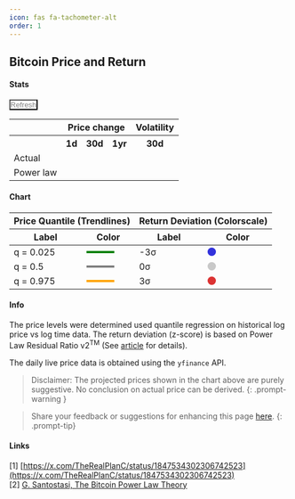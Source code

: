 ```yaml
---
icon: fas fa-tachometer-alt
order: 1
---
```


## Bitcoin Price and Return

#### Stats
<button type="button" class="btn btn-sm" id="refreshDataButton" style="background-color: transparent; color: gray; padding: 0;">
     <i class="fas fa-sync-alt"></i> Refresh
</button>
<table>
    <tr>
        <th></th>
        <th colspan="3">Price change</th>
        <th>Volatility</th>
    </tr>
    <tr>
        <th></th>
        <th>1d</th>
        <th>30d</th>
        <th>1yr</th>
        <th>30d</th>
    </tr>
    <tr>
        <td>Actual</td>
        <td id="change1d" style="padding: 0px 2px;"></td>
        <td id="change30d" style="padding: 0px 2px;"></td>
        <td id="change1yr" style="padding: 0px 2px;"></td>
        <td id="vol30d" style="padding: 0px 2px;"></td>
    </tr>
    <tr>
        <td>Power law</td>
        <td id="change1d_PL" style="padding: 0px 2px;"></td>
        <td id="change30d_PL" style="padding: 0px 2px;"></td>
        <td id="change1yr_PL" style="padding: 0px 2px;"></td>
        <td id="vol30d_PL" style="padding: 0px 2px;"></td>
    </tr>
</table>





<link rel="stylesheet" type="text/css" href="/assets/css/spinner.css">
<link rel="stylesheet" type="text/css" href="/assets/css/dashboard.css">

#### Chart

<div id="container" style="background-color:#222; margin-bottom:20px">
    <div id="cover-spin"></div>
</div>  
<div>
    <table style="margin-top: 20px; margin-bottom:10px">
        <thead>
            <tr>
                <th colspan="2">Price Quantile (Trendlines)</th>
                <th colspan="2">Return Deviation (Colorscale)</th>
            </tr>
            <tr>
                <th>Label</th>
                <th>Color</th>
                <th>Label</th>
                <th>Color</th>
            </tr>
        </thead>
        <tbody>
            <tr>
                <td>q = 0.025</td>
                <td><div style="width: 50px; height: 4px; background-color: green;"></div></td>
                <td>-3σ</td>
                <td><div style="width: 15px; height: 15px; border-radius: 50%; background-color: rgb(50,50,220);"></div></td>
            </tr>
            <tr>
                <td>q = 0.5</td>
                <td><div style="width: 50px; height: 4px; background-color: gray;"></div></td>
                <td>0σ</td>
                <td><div style="width: 15px; height: 15px; border-radius: 50%; background-color: rgb(200,200,200);"></div></td>
            </tr>
            <tr>
                <td>q = 0.975</td>
                <td><div style="width: 50px; height: 4px; background-color: orange;"></div></td>
                <td>3σ</td>
                <td><div style="width: 15px; height: 15px; border-radius: 50%; background-color: rgb(220,50,50);"></div></td>
            </tr>
        </tbody>
    </table>
</div>





#### Info
The price levels were determined used quantile regression on historical log price vs log time data. The return deviation (z-score) is based on Power Law Residual Ratio v2<sup>TM</sup> (See [article](/posts/power-law-residual-ratio/) for details).

The daily live price data is obtained using the `yfinance` API.

> Disclaimer: The projected prices shown in the chart above are purely suggestive. No conclusion on actual price can be derived.
{: .prompt-warning }    

> Share your feedback or suggestions for enhancing this page [here](https://github.com/assridha/assridha.github.io/discussions/5).
{: .prompt-tip} 

#### Links
[1] [https://x.com/TheRealPlanC/status/1847534302306742523](https://x.com/TheRealPlanC/status/1847534302306742523) \
[2] [G. Santostasi, The Bitcoin Power Law Theory](https://giovannisantostasi.medium.com/the-bitcoin-power-law-theory-962dfaf99ee9)





<script type="module">
    import { initializeCharts } from '/assets/js/plrr-tradingview.js';

    async function fetchData() {
    let bitcoinResponse = null
    bitcoinResponse = await fetch('https://python-server-e4a8c032b69c.herokuapp.com/bitcoin-data');
    bitcoinResponse = await fetch('https://python-server-e4a8c032b69c.herokuapp.com/bitcoin-data');
    const bitcoinData = await bitcoinResponse.json();
        
    document.getElementById('container').innerHTML = '';
    console.log(bitcoinData.price_history[bitcoinData.price_history.length - 1]);
    initializeCharts(bitcoinData.price_history,bitcoinData.quantile_price); 
    getStats(bitcoinData.stats)
    
    }

    fetchData()

    function getStats(statsData) {

    const change1dElement = document.getElementById('change1d');
    change1dElement.textContent = `${statsData.change1d.toFixed(2)}%`;
    change1dElement.style.color = statsData.change1d > 0 ? 'green' : 'red';
    if (statsData.change1d > 0) {
        change1dElement.innerHTML += ' <span style="color: green;">&#x25B2;</span>';
    } else {
        change1dElement.innerHTML += ' <span style="color: red;">&#x25BC;</span>';
    }
    const change30dElement = document.getElementById('change30d');
    change30dElement.textContent = `${statsData.change30d.toFixed(2)}%`;
    change30dElement.style.color = statsData.change30d > 0 ? 'green' : 'red';
    if (statsData.change30d > 0) {
        change30dElement.innerHTML += ' <span style="color: green;">&#x25B2;</span>';
    } else {
        change30dElement.innerHTML += ' <span style="color: red;">&#x25BC;</span>';
    }
    const change1yrElement = document.getElementById('change1yr');
    change1yrElement.textContent = `${statsData.change1yr.toFixed(2)}%`;
    change1yrElement.style.color = statsData.change1yr > 0 ? 'green' : 'red';
    if (statsData.change1yr > 0) {
        change1yrElement.innerHTML += ' <span style="color: green;">&#x25B2;</span>';
    } else {
        change1yrElement.innerHTML += ' <span style="color: red;">&#x25BC;</span>';
    }

    const change1dPLElement = document.getElementById('change1d_PL');
    change1dPLElement.textContent = `${statsData.change1d_PL.toFixed(2)}%`;
    const change30dPLElement = document.getElementById('change30d_PL');
    change30dPLElement.textContent = `${statsData.change30d_PL.toFixed(2)}%`;
    const change1yrPLElement = document.getElementById('change1yr_PL');
    change1yrPLElement.textContent = `${statsData.change1yr_PL.toFixed(2)}%`;

    const changeVol30dElement = document.getElementById('vol30d');
    changeVol30dElement.textContent = `${statsData.volatility30d.toFixed(2)}%`;
    const changeVol30dPLElement = document.getElementById('vol30d_PL');
    changeVol30dPLElement.textContent = `${statsData.volatility30d_PL.toFixed(2)}%`;


        
    }
    
    document.getElementById('refreshDataButton').addEventListener('click', () => {

        fetchData()
    }


    );


</script>
